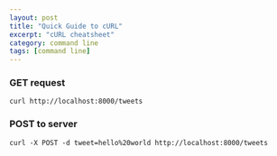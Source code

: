 ```yaml
---
layout: post
title: "Quick Guide to cURL"
excerpt: "cURL cheatsheet"
category: command line
tags: [command line]
---
```


### GET request
    curl http://localhost:8000/tweets

### POST to server
    curl -X POST -d tweet=hello%20world http://localhost:8000/tweets

